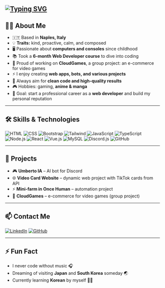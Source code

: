 [![Typing SVG](https://readme-typing-svg.demolab.com?font=MonteCarlo&duration=2500&pause=1000&color=F70000&background=6243FF00&center=true&width=436&lines=Hello+there!+%F0%9F%91%8B;My+name+is+Umberto;Nice+to+meet+you!;Welcome+to+my+profile+%F0%9F%9A%80)](https://git.io/typing-svg)
---

## 👨‍💻 About Me

- 🇮🇹 Based in **Naples, Italy**  
- 💡 **Traits:** kind, proactive, calm, and composed  
- 🖥️ Passionate about **computers and consoles** since childhood  
- 📚 Took a **6-month Web Developer course** to dive into coding  
- 🌟 Proud of working on **CloudGames**, a group project: an e-commerce for video games  
- ⚡ I enjoy creating **web apps, bots, and various projects**  
- 📝 Always aim for **clean code and high-quality results**  
- 🎮 Hobbies: gaming, **anime & manga**  
- 🎯 Goal: start a professional career as a **web developer** and build my personal reputation  

---

## 🛠️ Skills & Technologies

![HTML](https://img.shields.io/badge/HTML5-E34F26?logo=html5&logoColor=white)
![CSS](https://img.shields.io/badge/CSS3-1572B6?logo=css3&logoColor=white)
![Bootstrap](https://img.shields.io/badge/Bootstrap-7952B3?logo=bootstrap&logoColor=white)
![Tailwind](https://img.shields.io/badge/TailwindCSS-06B6D4?logo=tailwind-css&logoColor=white)
![JavaScript](https://img.shields.io/badge/JavaScript-F7DF1E?logo=javascript&logoColor=black)
![TypeScript](https://img.shields.io/badge/TypeScript-3178C6?logo=typescript&logoColor=white)
![Node.js](https://img.shields.io/badge/Node.js-43853D?logo=node.js&logoColor=white)
![React](https://img.shields.io/badge/React-61DAFB?logo=react&logoColor=black)
![Vue.js](https://img.shields.io/badge/Vue.js-4FC08D?logo=vue.js&logoColor=white)
![MySQL](https://img.shields.io/badge/MySQL-4479A1?logo=mysql&logoColor=white)
![Discord.js](https://img.shields.io/badge/Discord.js-5865F2?logo=discord&logoColor=white)
![GitHub](https://img.shields.io/badge/GitHub-181717?logo=github&logoColor=white)

---

## 📌 Projects

- 🎮 **Umberto IA** – AI bot for Discord  
- 🌐 **Video Card Website** – dynamic web project with TikTok cards from API  
- ⚡ **Mini-farm in Once Human** – automation project  
- 🛒 **CloudGames** – e-commerce for video games (group project)

---

## 📫 Contact Me

[![LinkedIn](https://img.shields.io/badge/LinkedIn-0A66C2?logo=linkedin&logoColor=white)](https://www.linkedin.com/in/tuo-linkedin)
[![GitHub](https://img.shields.io/badge/GitHub-181717?logo=github&logoColor=white)](https://github.com/UmbertoCarbone)

---

## ⚡ Fun Fact

- I never code without music 🎧  
- Dreaming of visiting **Japan** and **South Korea** someday 🌏  
- Currently learning **Korean** by myself ✍🏻
